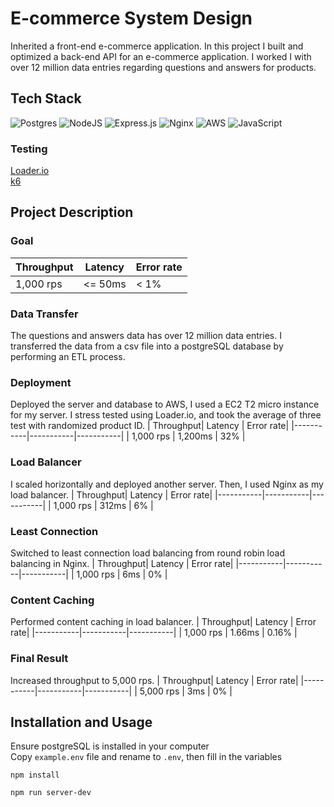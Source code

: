 # E-commerce System Design
Inherited a front-end e-commerce application. In this project I built and optimized a back-end API for an e-commerce application. I worked I with over 12 million data entries regarding questions and answers for products.
## Tech Stack
![Postgres](https://img.shields.io/badge/postgres-%23316192.svg?style=for-the-badge&logo=postgresql&logoColor=white) ![NodeJS](https://img.shields.io/badge/node.js-6DA55F?style=for-the-badge&logo=node.js&logoColor=white) ![Express.js](https://img.shields.io/badge/express.js-%23404d59.svg?style=for-the-badge&logo=express&logoColor=%2361DAFB) ![Nginx](https://img.shields.io/badge/nginx-%23009639.svg?style=for-the-badge&logo=nginx&logoColor=white) ![AWS](https://img.shields.io/badge/AWS-%23FF9900.svg?style=for-the-badge&logo=amazon-aws&logoColor=white) ![JavaScript](https://img.shields.io/badge/javascript-%23323330.svg?style=for-the-badge&logo=javascript&logoColor=%23F7DF1E)
### Testing
[Loader.io](https://loader.io/)
</br>
[k6](https://k6.io/docs/)

## Project Description
### Goal
| Throughput|  Latency  | Error rate|
|-----------|-----------|-----------|
| 1,000 rps |  <= 50ms  |   < 1%    |

### Data Transfer
The questions and answers data has over 12 million data entries. I transferred the data from a csv file into a postgreSQL database by performing an ETL process.

### Deployment
Deployed the server and database to AWS, I used a EC2 T2 micro instance for my server. I stress tested using Loader.io, and took the average of three test with randomized product ID.
| Throughput|  Latency  | Error rate|
|-----------|-----------|-----------|
| 1,000 rps |  1,200ms  |    32%    |

### Load Balancer
I scaled horizontally and deployed another server. Then, I used Nginx as my load balancer.
| Throughput|  Latency  | Error rate|
|-----------|-----------|-----------|
| 1,000 rps |   312ms   |     6%    |

### Least Connection
Switched to least connection load balancing from round robin load balancing in Nginx.
| Throughput|  Latency  | Error rate|
|-----------|-----------|-----------|
| 1,000 rps |    6ms    |     0%    |

### Content Caching
Performed content caching in load balancer.
| Throughput|  Latency  | Error rate|
|-----------|-----------|-----------|
| 1,000 rps |   1.66ms  |   0.16%   |

### Final Result
Increased throughput to 5,000 rps.
| Throughput|  Latency  | Error rate|
|-----------|-----------|-----------|
| 5,000 rps |    3ms    |     0%    |

## Installation and Usage
Ensure postgreSQL is installed in your computer
</br>
Copy `example.env` file and rename to `.env`, then fill in the variables
```
npm install
```
```
npm run server-dev
```
